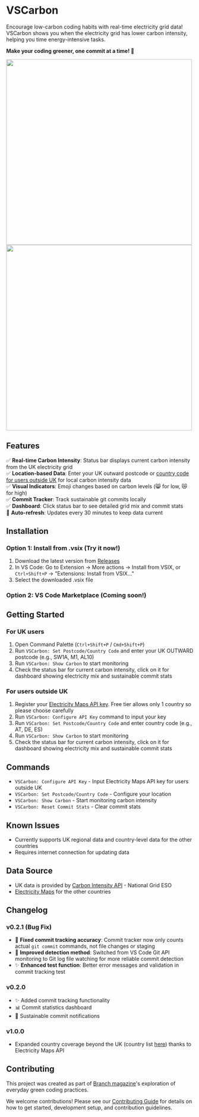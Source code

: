 # VSCarbon

Encourage low-carbon coding habits with real-time electricity grid data! VSCarbon shows you when the electricity grid has lower carbon intensity, helping you time energy-intensive tasks.

**Make your coding greener, one commit at a time! 🌱**

<img src="https://github.com/user-attachments/assets/c4433f56-9278-47ea-a6e1-d1e1cc27ae9a" width="500"/>
<img src="https://github.com/user-attachments/assets/f09854c4-0b44-418e-b2e3-2274adc4e0d7" width="500"/>

## Features

✅ **Real-time Carbon Intensity**: Status bar displays current carbon intensity from the UK electricity grid  
✅ **Location-based Data**: Enter your UK outward postcode or [country code for users outside UK](https://portal.electricitymaps.com/developer-hub/api/getting-started#geographical-coverage) for local carbon intensity data  
✅ **Visual Indicators**: Emoji changes based on carbon levels (😸 for low, 😿 for high)  
✅ **Commit Tracker**: Track sustainable git commits locally  
✅ **Dashboard**: Click status bar to see detailed grid mix and commit stats  
🔄 **Auto-refresh**: Updates every 30 minutes to keep data current

## Installation

### Option 1: Install from .vsix (Try it now!)

1. Download the latest version from [Releases](https://github.com/liti-dev/vscarbon/releases)
2. In VS Code: Go to Extension -> More actions -> Install from VSIX, or `Ctrl+Shift+P` → "Extensions: Install from VSIX..."
3. Select the downloaded .vsix file

### Option 2: VS Code Marketplace (Coming soon!)

## Getting Started
### For UK users
1. Open Command Palette (`Ctrl+Shift+P` / `Cmd+Shift+P`)
2. Run `VSCarbon: Set Postcode/Country Code` and enter your UK OUTWARD postcode (e.g., SW1A, M1, AL10)
3. Run `VSCarbon: Show Carbon` to start monitoring
4. Check the status bar for current carbon intensity, click on it for dashboard showing electricity mix and sustainable commit stats
### For users outside UK
1. Register your [Electricity Maps API key](https://portal.electricitymaps.com/auth/login). Free tier allows only 1 country so please choose carefully
2. Run `VSCarbon: Configure API Key` command to input your key
3. Run `VSCarbon: Set Postcode/Country Code` and enter country code (e.g., AT, DE, ES)
3. Run `VSCarbon: Show Carbon` to start monitoring
4. Check the status bar for current carbon intensity, click on it for dashboard showing electricity mix and sustainable commit stats

## Commands

- `VSCarbon: Configure API Key` - Input Electricity Maps API key for users outside UK
- `VSCarbon: Set Postcode/Country Code` - Configure your location
- `VSCarbon: Show Carbon` - Start monitoring carbon intensity
- `VSCarbon: Reset Commit Stats` - Clear commit stats

## Known Issues

- Currently supports UK regional data and country-level data for the other countries
- Requires internet connection for updating data

## Data Source

- UK data is provided by [Carbon Intensity API](https://carbonintensity.org.uk/) - National Grid ESO
- [Electricity Maps](https://portal.electricitymaps.com/developer-hub/api/getting-started#geographical-coverage) for the other countries

## Changelog

### v0.2.1 (Bug Fix)
- 🐛 **Fixed commit tracking accuracy**: Commit tracker now only counts actual `git commit` commands, not file changes or staging
- 🔧 **Improved detection method**: Switched from VS Code Git API monitoring to Git log file watching for more reliable commit detection
- ✨ **Enhanced test function**: Better error messages and validation in commit tracking test

### v0.2.0
- ✨ Added commit tracking functionality
- 📊 Commit statistics dashboard
- 🌱 Sustainable commit notifications

### v1.0.0
- Expanded country coverage beyond the UK (country list [here](https://portal.electricitymaps.com/developer-hub/api/getting-started#geographical-coverage)) thanks to Electricity Maps API

## Contributing

This project was created as part of [Branch magazine](https://branch.climateaction.tech/issues/issue-9/everyday-green-coding-bringing-nature-and-grid-awareness-to-visual-studio-code/)'s exploration of everyday green coding practices.

We welcome contributions! Please see our [Contributing Guide](CONTRIBUTING.md) for details on how to get started, development setup, and contribution guidelines.
